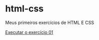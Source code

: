 # html-css
Meus primeiros exercícios de HTML E CSS

<a href= "https://danielesemionato.github.io/html-css/exercicios/ex01/"> Executar o exercício 01